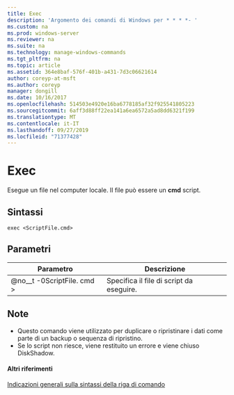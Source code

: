 ```yaml
---
title: Exec
description: 'Argomento dei comandi di Windows per * * * *- '
ms.custom: na
ms.prod: windows-server
ms.reviewer: na
ms.suite: na
ms.technology: manage-windows-commands
ms.tgt_pltfrm: na
ms.topic: article
ms.assetid: 364e8baf-576f-401b-a431-7d3c06621614
author: coreyp-at-msft
ms.author: coreyp
manager: dongill
ms.date: 10/16/2017
ms.openlocfilehash: 514503e4920e16ba6778185af32f925541805223
ms.sourcegitcommit: 6aff3d88ff22ea141a6ea6572a5ad8dd6321f199
ms.translationtype: MT
ms.contentlocale: it-IT
ms.lasthandoff: 09/27/2019
ms.locfileid: "71377428"
---
```

# <a name="exec"></a>Exec



Esegue un file nel computer locale. Il file può essere un **cmd** script.

## <a name="syntax"></a>Sintassi

```
exec <ScriptFile.cmd>
```

## <a name="parameters"></a>Parametri

|Parametro|Descrizione|
|---------|-----------|
|@no__t -0ScriptFile. cmd >|Specifica il file di script da eseguire.|

## <a name="remarks"></a>Note

-   Questo comando viene utilizzato per duplicare o ripristinare i dati come parte di un backup o sequenza di ripristino.
-   Se lo script non riesce, viene restituito un errore e viene chiuso DiskShadow.

#### <a name="additional-references"></a>Altri riferimenti

[Indicazioni generali sulla sintassi della riga di comando](command-line-syntax-key.md)
